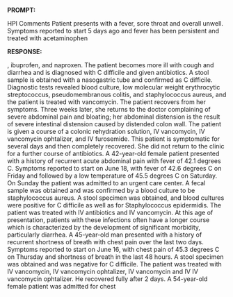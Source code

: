 **PROMPT:**

HPI Comments Patient presents with a fever, sore throat and overall unwell. Symptoms reported to start 5 days ago and fever has been persistent and treated with acetaminophen

**RESPONSE:**

 , ibuprofen, and naproxen. The patient becomes more ill with cough and diarrhea and is diagnosed with C difficile and given antibiotics. A stool sample is obtained with a nasogastric tube and confirmed as C difficile. Diagnostic tests revealed blood culture, low molecular weight erythrocytic streptococcus, pseudomembranous colitis, and staphylococcus aureus, and the patient is treated with vancomycin. The patient recovers from her symptoms. Three weeks later, she returns to the doctor complaining of severe abdominal pain and bloating; her abdominal distension is the result of severe intestinal distension caused by distended colon wall. The patient is given a course of a colonic rehydration solution, IV vancomycin, IV vancomycin ophtalizer, and IV furosemide. This patient is symptomatic for several days and then completely recovered. She did not return to the clinic for a further course of antibiotics.  A 42-year-old female patient presented with a history of recurrent acute abdominal pain with fever of 42.1 degrees C. Symptoms reported to start on June 18, with fever of 42.6 degrees C on Friday and followed by a low temperature of 45.5 degrees C on Saturday. On Sunday the patient was admitted to an urgent care center. A fecal sample was obtained and was confirmed by a blood culture to be staphylococcus aureus. A stool specimen was obtained, and blood cultures were positive for C difficile as well as for Staphylococcus epidermidis. The patient was treated with IV antibiotics and IV vancomycin. At this age of presentation, patients with these infections often have a longer course which is characterized by the development of significant morbidity, particularly diarrhea.  A 45-year-old man presented with a history of recurrent shortness of breath with chest pain over the last two days. Symptoms reported to start on June 16, with chest pain of 45.3 degrees C on Thursday and shortness of breath in the last 48 hours. A stool specimen was obtained and was negative for C difficile. The patient was treated with IV vancomycin, IV vancomycin ophtalizer, IV vancomycin and IV IV vancomycin ophtalizer. He recovered fully after 2 days.  A 54-year-old female patient was admitted for chest